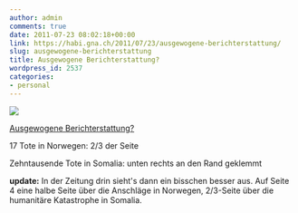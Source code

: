 ```yaml
---
author: admin
comments: true
date: 2011-07-23 08:02:18+00:00
link: https://habi.gna.ch/2011/07/23/ausgewogene-berichterstattung/
slug: ausgewogene-berichterstattung
title: Ausgewogene Berichterstattung?
wordpress_id: 2537
categories:
- personal
---
```


[![](https://static.flickr.com/6011/5965922827_5bbb1aa991_m.jpg)](https://www.flickr.com/photos/habi/5965922827/)
   
[Ausgewogene Berichterstattung?](https://www.flickr.com/photos/habi/5965922827/)

17 Tote in Norwegen: 2/3 der Seite  

Zehntausende Tote in Somalia: unten rechts an den Rand geklemmt

**update:** In der Zeitung drin sieht's dann ein bisschen besser aus.
Auf Seite 4 eine halbe Seite über die Anschläge in Norwegen, 2/3-Seite über die humanitäre Katastrophe in Somalia.